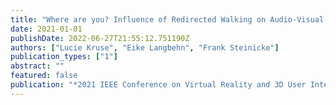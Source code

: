 ```yaml
---
title: "Where are you? Influence of Redirected Walking on Audio-Visual Position Estimation of Co-Located Users"
date: 2021-01-01
publishDate: 2022-06-27T21:55:12.751190Z
authors: ["Lucie Kruse", "Eike Langbehn", "Frank Steinicke"]
publication_types: ["1"]
abstract: ""
featured: false
publication: "*2021 IEEE Conference on Virtual Reality and 3D User Interfaces Abstracts and Workshops (VRW)*"
---
```


